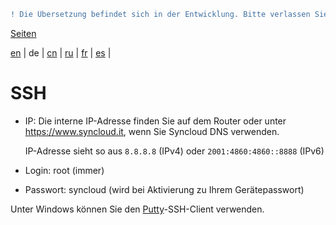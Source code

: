 ```diff
! Die Übersetzung befindet sich in der Entwicklung. Bitte verlassen Sie sich auf die englische Originalversion.
```

[Seiten](https://github.com/syncloud/docs/blob/master/de/index.md#seiten)

[en](https://github.com/syncloud/platform/wiki/SSH) | 
de | 
[cn](https://github.com/syncloud/docs/blob/master/cn/content/SSH.md) | 
[ru](https://github.com/syncloud/docs/blob/master/ru/content/SSH.md) | 
[fr](https://github.com/syncloud/docs/blob/master/fr/content/SSH.md) | 
[es](https://github.com/syncloud/docs/blob/master/es/content/SSH.md) | 

# SSH

* IP: Die interne IP-Adresse finden Sie auf dem Router oder unter https://www.syncloud.it, wenn Sie Syncloud DNS verwenden.

     IP-Adresse sieht so aus ```8.8.8.8``` (IPv4) oder ```2001:4860:4860::8888``` (IPv6)

* Login: root (immer)

* Passwort: syncloud (wird bei Aktivierung zu Ihrem Gerätepasswort)

Unter Windows können Sie den [Putty]()-SSH-Client verwenden.
